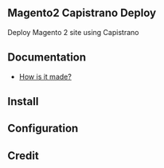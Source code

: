 ## Magento2 Capistrano Deploy
Deploy Magento 2 site using Capistrano

## Documentation

- [How is it made?](https://github.com/unetstudio/magento-2-capistrano-deploy/wiki/How-it's-made)

## Install

## Configuration

## Credit
